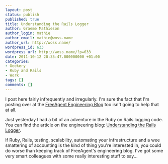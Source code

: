 ```yaml
---
layout: post
status: publish
published: true
title: Understanding the Rails Logger
author: Graeme Mathieson
author_login: mathie
author_email: mathie@woss.name
author_url: http://woss.name/
wordpress_id: 633
wordpress_url: http://woss.name/?p=633
date: 2011-10-12 20:35:47.000000000 +01:00
categories:
- Geekery
- Ruby and Rails
- Work
tags: []
comments: []
---
```

I post here fairly infrequently and irregularly. I'm sure the fact that I'm posting over at the [FreeAgent Engineering Blog](http://engineering.freeagent.com/) too isn't going to help that at all.

Just yesterday I had a bit of an adventure in the Ruby on Rails logging code. You can find the article on the engineering blog: [Understanding the Rails Logger](http://engineering.freeagent.com/2011/10/12/understanding-the-rails-logger/).

If Ruby, Rails, testing, scalability, automating your infrastructure and a wee smattering of accounting is the kind of thing you're interested in, you could do worse than keeping track of FreeAgent's engineering blog. I've got some very smart colleagues with some really interesting stuff to say...
